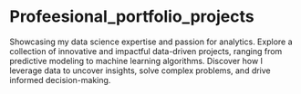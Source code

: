 # Profeesional_portfolio_projects
Showcasing my data science expertise and passion for analytics. Explore a collection of innovative and impactful data-driven projects, ranging from predictive modeling to machine learning algorithms. Discover how I leverage data to uncover insights, solve complex problems, and drive informed decision-making. 

